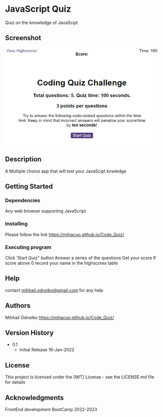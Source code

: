 # JavaScript Quiz

Quiz on the knowledge of JavaScipt

## Screenshot
![app screenshot](/assets/img/Screenshot1.png)

## Description

A Multiple choice app that will test your JavaScipt knwledge

## Getting Started

### Dependencies

Any web browser supporitng JavaScript

### Installing

Please follow the link
https://mihacuo.github.io/Code_Quiz/

### Executing program

Click 'Start Quiz" button
Answer a series of the questions
Get your score
If score above 0 record your name in the highscores table

## Help

contact
mihhail.odnolko@gmail.com 
for any help

## Authors

Mihhail Odnolko
https://mihacuo.github.io/Code_Quiz/


## Version History

* 0.1 
  * Initial Release 16-Jan-2022

## License

This project is licensed under the [MIT] License - see the LICENSE.md file for details

## Acknowledgments

FrontEnd development BootCamp
2022-2023
